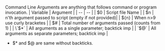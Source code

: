 Command Line Arguments are anything that follows command or program invocation.
| Variable | Argument |
| -- | -- |
| $0 | Script file Name |
| $n | n'th argument passed to script (empty if not provided)|
| ${n} | When n>9 use curly bracketes |
| $# | Total number of arguments passed (counts from 1) |
| \`$\*\` | All arguments as a single parameter; backtick imp |
| \`$@\` | All arguments as separate parameters; backtick imp |
- $* and $@ are same without backticks.

